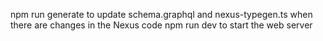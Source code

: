 npm run generate to update schema.graphql and nexus-typegen.ts when there are changes in the Nexus code
npm run dev to start the web server